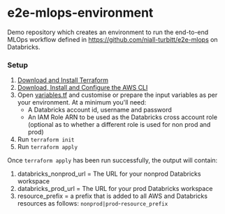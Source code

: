 # e2e-mlops-environment
Demo repository which creates an environment to run the end-to-end MLOps workflow defined in https://github.com/niall-turbitt/e2e-mlops on Databricks.

### Setup

1. [Download and Install Terraform](https://www.terraform.io/downloads)
2. [Download, Install and Configure the AWS CLI](https://docs.aws.amazon.com/cli/latest/userguide/getting-started-install.html)
3. Open [variables.tf](variables.tf) and customise or prepare the input variables as per your environment. At a minimum you'll need:
    * A Databricks account id, username and password
    * An IAM Role ARN to be used as the Databricks cross account role (optional as to whether a different role is used for non prod and prod)
4. Run ```terraform init```
5. Run ```terraform apply```

Once ```terraform apply``` has been run successfully, the output will contain:

1. databricks_nonprod_url = The URL for your nonprod Databricks workspace
2. databricks_prod_url = The URL for your prod Databricks workspace
3. resource_prefix = a prefix that is added to all AWS and Databricks resources as follows: ```nonprod|prod```-```resource_prefix```
